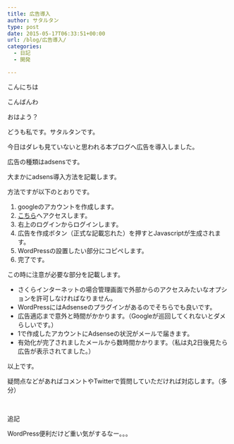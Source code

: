 ```yaml
---
title: 広告導入
author: サタルタン
type: post
date: 2015-05-17T06:33:51+00:00
url: /blog/広告導入/
categories:
  - 日記
  - 開発

---
```

こんにちは

こんばんわ

おはよう？

どうも私です。サタルタンです。

今日はダレも見ていないと思われる本ブログへ広告を導入しました。

広告の種類はadsensです。

大まかにadsens導入方法を記載します。

<!--more-->

方法ですが以下のとおりです。

  1. googleのアカウントを作成します。
  2. [こちら][1]へアクセスします。
  3. 右上のログインからログインします。
  4. 広告を作成ボタン（正式な記載忘れた）を押すとJavascriptが生成されます。
  5. WordPressの設置したい部分にコピペします。
  6. 完了です。

この時に注意が必要な部分を記載します。

  * さくらインターネットの場合管理画面で外部からのアクセスみたいなオプションを許可しなければなりません。
  * WordPressにはAdsenseのプラグインがあるのでそちらでも良いです。
  * 広告適応まで意外と時間がかかります。（Googleが巡回してくれないとダメらしいです。）
  * 1で作成したアカウントにAdsenseの状況がメールで届きます。
  * 有効化が完了されましたメールから数時間かかります。（私は丸2日後見たら広告が表示されてました。）

以上です。

疑問点などがあればコメントやTwitterで質問していただければ対応します。（多分）

&nbsp;

追記

WordPress便利だけど重い気がするなー。。。

 [1]: http://www.google.com/adsense/start/